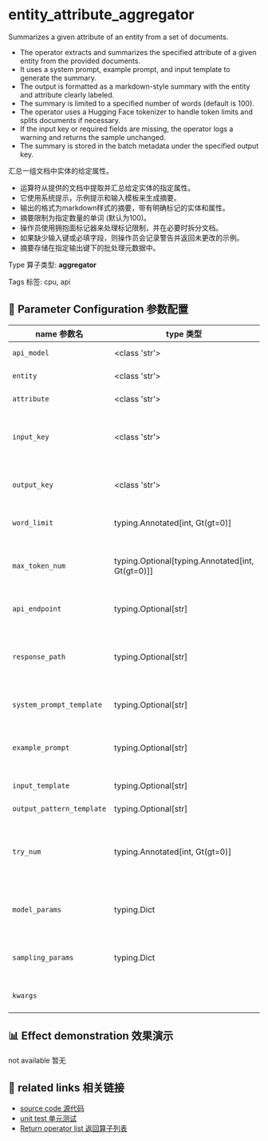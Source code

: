 # entity_attribute_aggregator

Summarizes a given attribute of an entity from a set of documents.

- The operator extracts and summarizes the specified attribute of a given entity from the provided documents.
- It uses a system prompt, example prompt, and input template to generate the summary.
- The output is formatted as a markdown-style summary with the entity and attribute clearly labeled.
- The summary is limited to a specified number of words (default is 100).
- The operator uses a Hugging Face tokenizer to handle token limits and splits documents if necessary.
- If the input key or required fields are missing, the operator logs a warning and returns the sample unchanged.
- The summary is stored in the batch metadata under the specified output key.

汇总一组文档中实体的给定属性。

- 运算符从提供的文档中提取并汇总给定实体的指定属性。
- 它使用系统提示，示例提示和输入模板来生成摘要。
- 输出的格式为markdown样式的摘要，带有明确标记的实体和属性。
- 摘要限制为指定数量的单词 (默认为100)。
- 操作员使用拥抱面标记器来处理标记限制，并在必要时拆分文档。
- 如果缺少输入键或必填字段，则操作员会记录警告并返回未更改的示例。
- 摘要存储在指定输出键下的批处理元数据中。

Type 算子类型: **aggregator**

Tags 标签: cpu, api

## 🔧 Parameter Configuration 参数配置
| name 参数名 | type 类型 | default 默认值 | desc 说明 |
|--------|------|--------|------|
| `api_model` | <class 'str'> | `'gpt-4o'` | API model name. |
| `entity` | <class 'str'> | `None` | The given entity. |
| `attribute` | <class 'str'> | `None` | The given attribute. |
| `input_key` | <class 'str'> | `'event_description'` | The input key in the meta field of the samples. |
| `output_key` | <class 'str'> | `'entity_attribute'` | The output key in the aggregation field of the |
| `word_limit` | typing.Annotated[int, Gt(gt=0)] | `100` | Prompt the output length. |
| `max_token_num` | typing.Optional[typing.Annotated[int, Gt(gt=0)]] | `None` | The max token num of the total tokens of the |
| `api_endpoint` | typing.Optional[str] | `None` | URL endpoint for the API. |
| `response_path` | typing.Optional[str] | `None` | Path to extract content from the API response. |
| `system_prompt_template` | typing.Optional[str] | `None` | The system prompt template. |
| `example_prompt` | typing.Optional[str] | `None` | The example part in the system prompt. |
| `input_template` | typing.Optional[str] | `None` | The input template. |
| `output_pattern_template` | typing.Optional[str] | `None` | The output template. |
| `try_num` | typing.Annotated[int, Gt(gt=0)] | `3` | The number of retry attempts when there is an API |
| `model_params` | typing.Dict | `{}` | Parameters for initializing the API model. |
| `sampling_params` | typing.Dict | `{}` | Extra parameters passed to the API call. |
| `kwargs` |  | `''` | Extra keyword arguments. |

## 📊 Effect demonstration 效果演示
not available 暂无

## 🔗 related links 相关链接
- [source code 源代码](../../../data_juicer/ops/aggregator/entity_attribute_aggregator.py)
- [unit test 单元测试](../../../tests/ops/aggregator/test_entity_attribute_aggregator.py)
- [Return operator list 返回算子列表](../../Operators.md)